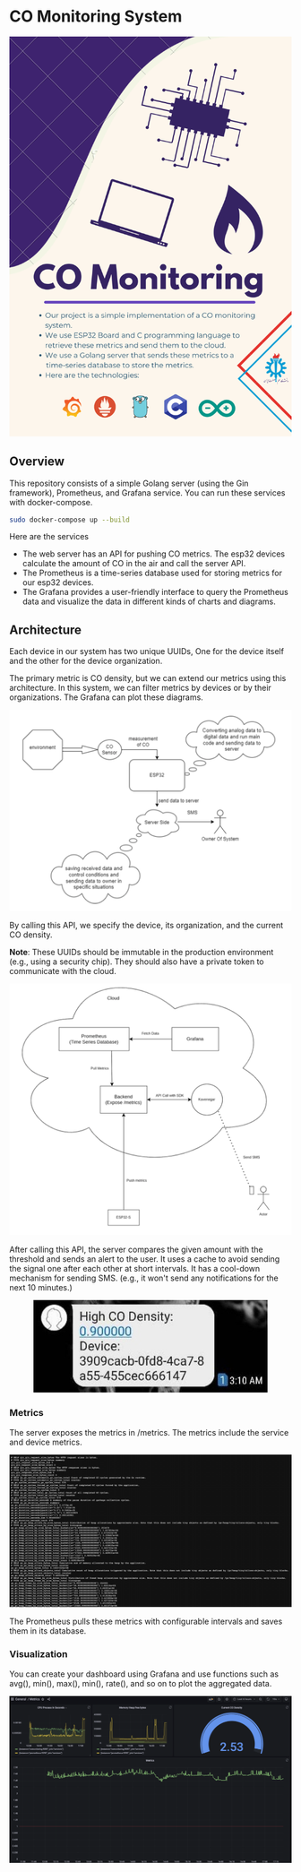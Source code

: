 # CO Monitoring System

<img src="./docs/images/poster.png" title="" alt="" data-align="center">

## Overview

This repository consists of a simple Golang server (using the Gin framework), Prometheus, and Grafana service. You can run these services with docker-compose.

```bash
sudo docker-compose up --build
```

Here are the services

- The web server has an API for pushing CO metrics. The esp32 devices calculate the amount of CO in the air and call the server API.
- The Prometheus is a time-series database used for storing metrics for our esp32 devices.
- The Grafana provides a user-friendly interface to query the Prometheus data and visualize the data in different kinds of charts and diagrams.

## Architecture

Each device in our system has two unique UUIDs, One for the device itself and the other for the device organization.

The primary metric is CO density, but we can extend our metrics using this architecture. In this system, we can filter metrics by devices or by their organizations. The Grafana can plot these diagrams.

<img src="./docs/images/devices.png" title="" alt="" data-align="center">

By calling this API, we specify the device, its organization, and the current CO density.

**Note**: These UUIDs should be immutable in the production environment (e.g., using a security chip). They should also have a private token to communicate with the cloud.

<img src="./docs/images/server.png" title="" alt="" data-align="center">

After calling this API, the server compares the given amount with the threshold and sends an alert to the user. It uses a cache to avoid sending the signal one after each other at short intervals. It has a cool-down mechanism for sending SMS. (e.g., it won't send any notifications for the next 10 minutes.)

<p align="center">
  <img src="./docs/images/sms.jpg" title="" alt="" data-align="center">
</p>

### Metrics

The server exposes the metrics in /metrics. The metrics include the service and device metrics.

<img src="./docs/images/metrics.png" title="" alt="" data-align="center">

The Prometheus pulls these metrics with configurable intervals and saves them in its database.

### Visualization

You can create your dashboard using Grafana and use functions such as avg(), min(), max(), min(), rate(), and so on to plot the aggregated data.

<img src="./docs/images/grafana.png" title="" alt="" data-align="center">


